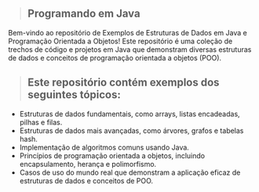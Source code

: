 > ## Programando em Java

Bem-vindo ao repositório de Exemplos de Estruturas de Dados em Java e Programação Orientada a Objetos! Este repositório é uma coleção de trechos de código e projetos em Java que demonstram diversas estruturas de dados e conceitos de programação orientada a objetos (POO).

> ## Este repositório contém exemplos dos seguintes tópicos:

- Estruturas de dados fundamentais, como arrays, listas encadeadas, pilhas e filas.
- Estruturas de dados mais avançadas, como árvores, grafos e tabelas hash.
- Implementação de algoritmos comuns usando Java.
- Princípios de programação orientada a objetos, incluindo encapsulamento, herança e polimorfismo.
- Casos de uso do mundo real que demonstram a aplicação eficaz de estruturas de dados e conceitos de POO.
